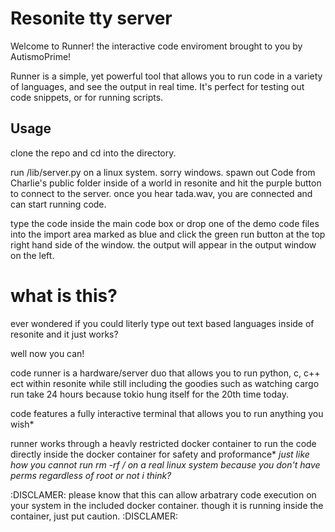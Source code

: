 # Resonite tty server

Welcome to Runner! the interactive code enviroment brought to you by AutismoPrime!

Runner is a simple, yet powerful tool that allows you to run code in a variety of languages, and see the output in real time. It's perfect for testing out code snippets, or for running scripts.


## Usage
clone the repo and cd into the directory.

run /lib/server.py on a linux system. sorry windows.
spawn out Code from Charlie's public folder inside of a world in resonite and hit the purple button to connect to the server.
once you hear tada.wav, you are connected and can start running code.

type the code inside the main code box or drop one of the demo code files into the import area marked as blue and click the green run button at the top right hand side of the window.
the output will appear in the output window on the left.

# what is this?

ever wondered if you could literly type out text based languages inside of resonite and it just works?

well now you can!

code runner is a hardware/server duo that allows you to run python, c, c++ ect within resonite while still including the goodies such as watching cargo run take 24 hours because tokio hung itself for the 20th time today.

code features a fully interactive terminal that allows you to run anything you wish*

runner works through a heavly restricted docker container to run the code directly inside the docker container for safety and proformance*
*just like how you cannot run rm -rf / on a real linux system because you don't have perms regardless of root or not i think?*

:DISCLAMER:
please know that this can allow arbatrary code execution on your system in the included docker container.
though it is running inside the container, just put caution.
:DISCLAMER:
